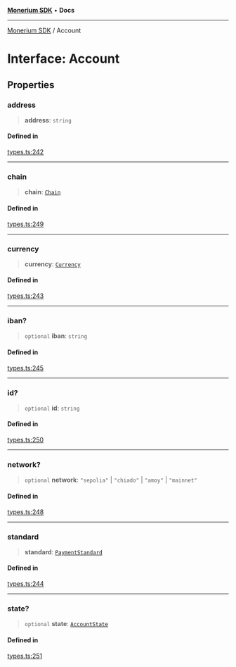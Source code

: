 [**Monerium SDK**](../README.md) • **Docs**

***

[Monerium SDK](../README.md) / Account

# Interface: Account

## Properties

### address

> **address**: `string`

#### Defined in

[types.ts:242](https://github.com/monerium/js-monorepo/blob/294e3704bc2735fba770b1d2fbba8f31f3bfa306/packages/sdk/src/types.ts#L242)

***

### chain

> **chain**: [`Chain`](../type-aliases/Chain.md)

#### Defined in

[types.ts:249](https://github.com/monerium/js-monorepo/blob/294e3704bc2735fba770b1d2fbba8f31f3bfa306/packages/sdk/src/types.ts#L249)

***

### currency

> **currency**: [`Currency`](../enumerations/Currency.md)

#### Defined in

[types.ts:243](https://github.com/monerium/js-monorepo/blob/294e3704bc2735fba770b1d2fbba8f31f3bfa306/packages/sdk/src/types.ts#L243)

***

### iban?

> `optional` **iban**: `string`

#### Defined in

[types.ts:245](https://github.com/monerium/js-monorepo/blob/294e3704bc2735fba770b1d2fbba8f31f3bfa306/packages/sdk/src/types.ts#L245)

***

### id?

> `optional` **id**: `string`

#### Defined in

[types.ts:250](https://github.com/monerium/js-monorepo/blob/294e3704bc2735fba770b1d2fbba8f31f3bfa306/packages/sdk/src/types.ts#L250)

***

### network?

> `optional` **network**: `"sepolia"` \| `"chiado"` \| `"amoy"` \| `"mainnet"`

#### Defined in

[types.ts:248](https://github.com/monerium/js-monorepo/blob/294e3704bc2735fba770b1d2fbba8f31f3bfa306/packages/sdk/src/types.ts#L248)

***

### standard

> **standard**: [`PaymentStandard`](../enumerations/PaymentStandard.md)

#### Defined in

[types.ts:244](https://github.com/monerium/js-monorepo/blob/294e3704bc2735fba770b1d2fbba8f31f3bfa306/packages/sdk/src/types.ts#L244)

***

### state?

> `optional` **state**: [`AccountState`](../enumerations/AccountState.md)

#### Defined in

[types.ts:251](https://github.com/monerium/js-monorepo/blob/294e3704bc2735fba770b1d2fbba8f31f3bfa306/packages/sdk/src/types.ts#L251)
